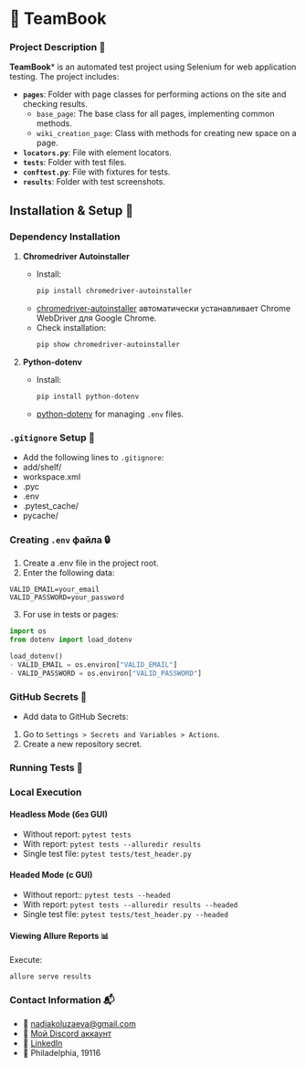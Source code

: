 # 📘 TeamBook

### Project Description 📝
**TeamBook*** is an automated test project using Selenium for web application testing. The project includes:

- **`pages`**: Folder with page classes for performing actions on the site and checking results.
  - `base_page`: The base class for all pages, implementing common methods.
  - `wiki_creation_page`: Class with methods for creating new space on a page.
- **`locators.py`**: File with element locators.
- **`tests`**: Folder with test files.
- **`conftest.py`**: File with fixtures for tests.
- **`results`**: Folder with test screenshots.

## Installation & Setup 🔧

### Dependency Installation
1. **Chromedriver Autoinstaller**
   - Install:
     ```bash
     pip install chromedriver-autoinstaller
     ```
   - [chromedriver-autoinstaller](https://pypi.org/project/chromedriver-autoinstaller/) автоматически устанавливает Chrome WebDriver для Google Chrome.
   - Check installation:
     ```bash
     pip show chromedriver-autoinstaller
     ```

2. **Python-dotenv**
   - Install:
     ```bash
     pip install python-dotenv
     ```
   - [python-dotenv](https://pypi.org/project/python-dotenv/) for managing `.env` files.

### `.gitignore` Setup 🛑
- Add the following lines to `.gitignore`:
- add/shelf/
- workspace.xml
- .pyc
- .env
- .pytest_cache/
- pycache/


### Creating `.env` файла 🔒
1. Create a .env file in the project root.
2. Enter the following data:
```
VALID_EMAIL=your_email
VALID_PASSWORD=your_password
```
3. For use in tests or pages:
```python
import os
from dotenv import load_dotenv

load_dotenv()
- VALID_EMAIL = os.environ["VALID_EMAIL"]
- VALID_PASSWORD = os.environ["VALID_PASSWORD"]
```

### GitHub Secrets 🔐
- Add data to GitHub Secrets:

1. Go to `Settings > Secrets and Variables > Actions`.
2. Create a new repository secret.

### Running Tests 🚀

### Local Execution

#### Headless Mode (без GUI)
- Without report: ```pytest tests```
- With report: ```pytest tests --alluredir results```
- Single test file: ```pytest tests/test_header.py```

#### Headed Mode (с GUI)
- Without report:: ```pytest tests --headed```
- With report: ```pytest tests --alluredir results --headed```
- Single test file:  ```pytest tests/test_header.py --headed```

#### Viewing Allure Reports 📊
Execute:
```bash
allure serve results
```
### Contact Information 📬
- 📧 nadiakoluzaeva@gmail.com
- 💬 [Мой Discord аккаунт](https://discord.com/users/nadia9022)
- 🔗 [LinkedIn](https://www.linkedin.com/in/nadzeya-kaluzayeva/)
- 📍 Philadelphia, 19116
